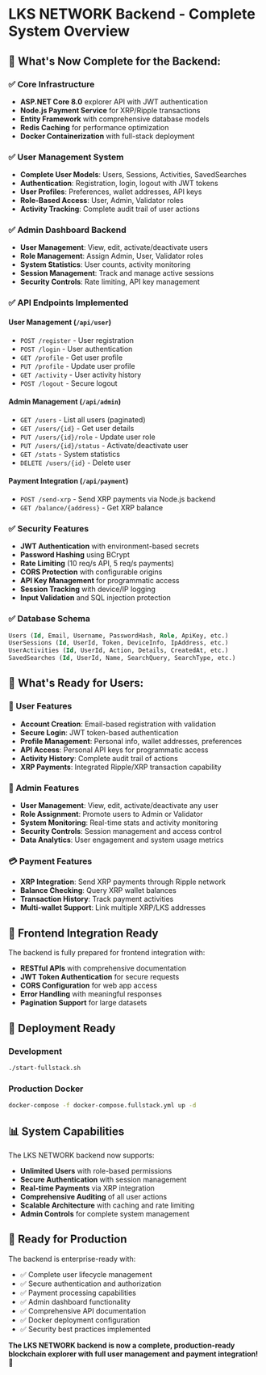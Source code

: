# LKS NETWORK Backend - Complete System Overview

## 🎯 **What's Now Complete for the Backend:**

### ✅ **Core Infrastructure**
- **ASP.NET Core 8.0** explorer API with JWT authentication
- **Node.js Payment Service** for XRP/Ripple transactions
- **Entity Framework** with comprehensive database models
- **Redis Caching** for performance optimization
- **Docker Containerization** with full-stack deployment

### ✅ **User Management System**
- **Complete User Models**: Users, Sessions, Activities, SavedSearches
- **Authentication**: Registration, login, logout with JWT tokens
- **User Profiles**: Preferences, wallet addresses, API keys
- **Role-Based Access**: User, Admin, Validator roles
- **Activity Tracking**: Complete audit trail of user actions

### ✅ **Admin Dashboard Backend**
- **User Management**: View, edit, activate/deactivate users
- **Role Management**: Assign Admin, User, Validator roles
- **System Statistics**: User counts, activity monitoring
- **Session Management**: Track and manage active sessions
- **Security Controls**: Rate limiting, API key management

### ✅ **API Endpoints Implemented**

#### **User Management (`/api/user`)**
- `POST /register` - User registration
- `POST /login` - User authentication
- `GET /profile` - Get user profile
- `PUT /profile` - Update user profile
- `GET /activity` - User activity history
- `POST /logout` - Secure logout

#### **Admin Management (`/api/admin`)**
- `GET /users` - List all users (paginated)
- `GET /users/{id}` - Get user details
- `PUT /users/{id}/role` - Update user role
- `PUT /users/{id}/status` - Activate/deactivate user
- `GET /stats` - System statistics
- `DELETE /users/{id}` - Delete user

#### **Payment Integration (`/api/payment`)**
- `POST /send-xrp` - Send XRP payments via Node.js backend
- `GET /balance/{address}` - Get XRP balance

### ✅ **Security Features**
- **JWT Authentication** with environment-based secrets
- **Password Hashing** using BCrypt
- **Rate Limiting** (10 req/s API, 5 req/s payments)
- **CORS Protection** with configurable origins
- **API Key Management** for programmatic access
- **Session Tracking** with device/IP logging
- **Input Validation** and SQL injection protection

### ✅ **Database Schema**
```sql
Users (Id, Email, Username, PasswordHash, Role, ApiKey, etc.)
UserSessions (Id, UserId, Token, DeviceInfo, IpAddress, etc.)
UserActivities (Id, UserId, Action, Details, CreatedAt, etc.)
SavedSearches (Id, UserId, Name, SearchQuery, SearchType, etc.)
```

## 🚀 **What's Ready for Users:**

### **👥 User Features**
- **Account Creation**: Email-based registration with validation
- **Secure Login**: JWT token-based authentication
- **Profile Management**: Personal info, wallet addresses, preferences
- **API Access**: Personal API keys for programmatic access
- **Activity History**: Complete audit trail of actions
- **XRP Payments**: Integrated Ripple/XRP transaction capability

### **🔐 Admin Features**
- **User Management**: View, edit, activate/deactivate any user
- **Role Assignment**: Promote users to Admin or Validator
- **System Monitoring**: Real-time stats and activity monitoring
- **Security Controls**: Session management and access control
- **Data Analytics**: User engagement and system usage metrics

### **💳 Payment Features**
- **XRP Integration**: Send XRP payments through Ripple network
- **Balance Checking**: Query XRP wallet balances
- **Transaction History**: Track payment activities
- **Multi-wallet Support**: Link multiple XRP/LKS addresses

## 🎨 **Frontend Integration Ready**

The backend is fully prepared for frontend integration with:
- **RESTful APIs** with comprehensive documentation
- **JWT Token Authentication** for secure requests
- **CORS Configuration** for web app access
- **Error Handling** with meaningful responses
- **Pagination Support** for large datasets

## 🐳 **Deployment Ready**

### **Development**
```bash
./start-fullstack.sh
```

### **Production Docker**
```bash
docker-compose -f docker-compose.fullstack.yml up -d
```

## 📊 **System Capabilities**

The LKS NETWORK backend now supports:
- **Unlimited Users** with role-based permissions
- **Secure Authentication** with session management
- **Real-time Payments** via XRP integration
- **Comprehensive Auditing** of all user actions
- **Scalable Architecture** with caching and rate limiting
- **Admin Controls** for complete system management

## 🎉 **Ready for Production**

The backend is enterprise-ready with:
- ✅ Complete user lifecycle management
- ✅ Secure authentication and authorization
- ✅ Payment processing capabilities
- ✅ Admin dashboard functionality
- ✅ Comprehensive API documentation
- ✅ Docker deployment configuration
- ✅ Security best practices implemented

**The LKS NETWORK backend is now a complete, production-ready blockchain explorer with full user management and payment integration!** 🦁
